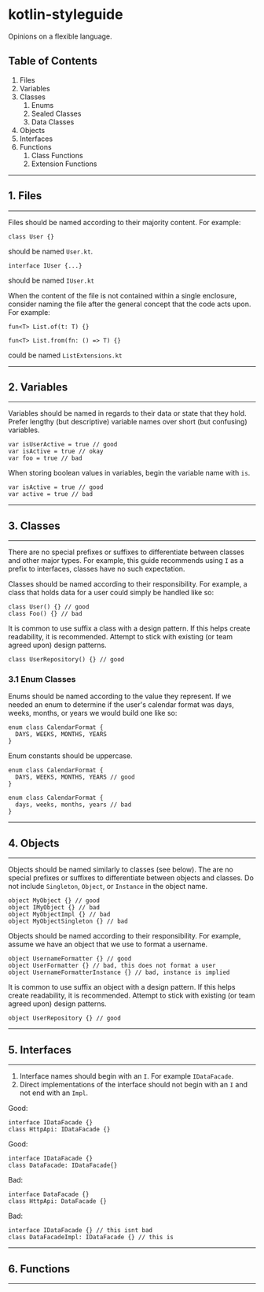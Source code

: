 # kotlin-styleguide
Opinions on a flexible language.

## Table of Contents
1. Files
2. Variables
3. Classes
   1. Enums
   2. Sealed Classes
   3. Data Classes
4. Objects
5. Interfaces
6. Functions
   1. Class Functions
   2. Extension Functions

___________
## 1. Files
___________
Files should be named according to their majority content. For example:

```
class User {}
```
should be named `User.kt`.

```
interface IUser {...}
```
should be named `IUser.kt`

When the content of the file is not contained within a single enclosure, consider naming the file after the general concept that the code acts upon. For example:
```
fun<T> List.of(t: T) {}

fun<T> List.from(fn: () => T) {}
```
could be named `ListExtensions.kt`

----------
## 2. Variables
----------
Variables should be named in regards to their data or state that they hold. Prefer lengthy (but descriptive) variable names over short (but confusing) variables.

```
var isUserActive = true // good
var isActive = true // okay
var foo = true // bad
```

When storing boolean values in variables, begin the variable name with `is`.

```
var isActive = true // good
var active = true // bad
```
----------
## 3. Classes
----------
There are no special prefixes or suffixes to differentiate between classes and other major types. For example, this guide recommends using `I` as a prefix to interfaces, classes have no such expectation.

Classes should be named according to their responsibility. For example, a class that holds data for a user could simply be handled like so:

```
class User() {} // good
class Foo() {} // bad
```

It is common to use suffix a class with a design pattern. If this helps create readability, it is recommended. Attempt to stick with existing (or team agreed upon) design patterns.

```
class UserRepository() {} // good
```

### 3.1 Enum Classes
Enums should be named according to the value they represent. If we needed an enum to determine if the user's calendar format was days, weeks, months, or years we would build one like so:

```
enum class CalendarFormat {
  DAYS, WEEKS, MONTHS, YEARS
}
```

Enum constants should be uppercase.
```
enum class CalendarFormat {
  DAYS, WEEKS, MONTHS, YEARS // good
}

enum class CalendarFormat {
  days, weeks, months, years // bad
}
```

----------
## 4. Objects
---------
Objects should be named similarly to classes (see below). The are no special prefixes or suffixes to differentiate between objects and classes. Do not include `Singleton`,  `Object`, or `Instance` in the object name.

```
object MyObject {} // good
object IMyObject {} // bad
object MyObjectImpl {} // bad
object MyObjectSingleton {} // bad
```

Objects should be named according to their responsibility. For example, assume we have an object that we use to format a username.

```
object UsernameFormatter {} // good
object UserFormatter {} // bad, this does not format a user
object UsernameFormatterInstance {} // bad, instance is implied
```

It is common to use suffix an object with a design pattern. If this helps create readability, it is recommended. Attempt to stick with existing (or team agreed upon) design patterns.

```
object UserRepository {} // good
```

----------
## 5. Interfaces
----------

1. Interface names should begin with an `I`. For example `IDataFacade`.
2. Direct implementations of the interface should not begin with an `I` and not end with an `Impl`.

Good:
```
interface IDataFacade {}
class HttpApi: IDataFacade {}
```

Good:
```
interface IDataFacade {}
class DataFacade: IDataFacade{}
```

Bad:
```
interface DataFacade {}
class HttpApi: DataFacade {}
```

Bad:
```
interface IDataFacade {} // this isnt bad
class DataFacadeImpl: IDataFacade {} // this is
```
----------
## 6. Functions
----------
